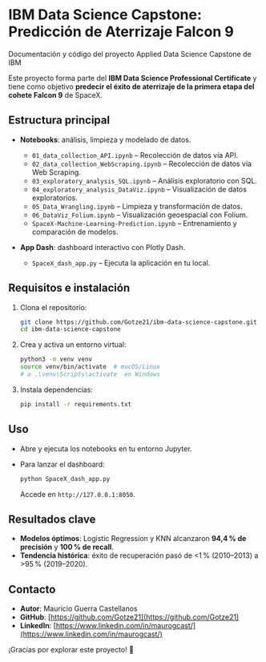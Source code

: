 # IBM Data Science Capstone: Predicción de Aterrizaje Falcon 9
Documentación y código del proyecto Applied Data Science Capstone de IBM

Este proyecto forma parte del **IBM Data Science Professional Certificate** y tiene como objetivo **predecir el éxito de aterrizaje de la primera etapa del cohete Falcon 9** de SpaceX.

## Estructura principal

* **Notebooks**: análisis, limpieza y modelado de datos.

  * `01_data_collection_API.ipynb` – Recolección de datos vía API.
  * `02_data_collection_WebScraping.ipynb` – Recolección de datos vía Web Scraping.
  * `03_exploratory_analysis_SQL.ipynb` – Análisis exploratorio con SQL.
  * `04_exploratory_analysis_DataViz.ipynb` – Visualización de datos exploratorios.
  * `05_Data_Wrangling.ipynb` – Limpieza y transformación de datos.
  * `06_DataViz_Folium.ipynb` – Visualización geoespacial con Folium.
  * `SpaceX-Machine-Learning-Prediction.ipynb` – Entrenamiento y comparación de modelos.
* **App Dash**: dashboard interactivo con Plotly Dash.

  * `SpaceX_dash_app.py` – Ejecuta la aplicación en tu local.

## Requisitos e instalación

1. Clona el repositorio:

   ```bash
   git clone https://github.com/Gotze21/ibm-data-science-capstone.git
   cd ibm-data-science-capstone
   ```
2. Crea y activa un entorno virtual:

   ```bash
   python3 -m venv venv
   source venv/bin/activate  # macOS/Linux
   # o .\venv\Scripts\activate  en Windows
   ```
3. Instala dependencias:

   ```bash
   pip install -r requirements.txt
   ```

## Uso

* Abre y ejecuta los notebooks en tu entorno Jupyter.
* Para lanzar el dashboard:

  ```bash
  python SpaceX_dash_app.py
  ```

  Accede en `http://127.0.0.1:8050`.

## Resultados clave

* **Modelos óptimos**: Logistic Regression y KNN alcanzaron **94,4 % de precisión** y **100 % de recall**.
* **Tendencia histórica**: éxito de recuperación pasó de <1 % (2010–2013) a >95 % (2019–2020).

## Contacto

* **Autor**: Mauricio Guerra Castellanos
* **GitHub**: [https://github.com/Gotze21](https://github.com/Gotze21)
* **LinkedIn**: [https://www.linkedin.com/in/maurogcast/](https://www.linkedin.com/in/maurogcast/)

¡Gracias por explorar este proyecto! 🎉

